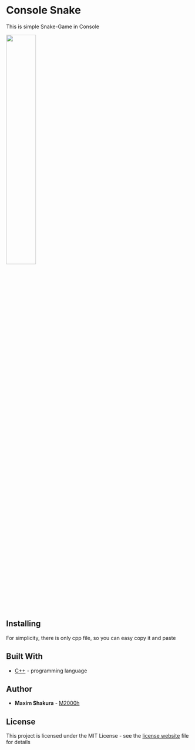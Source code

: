 
# Console Snake

This is simple Snake-Game in Console

<img src="https://pp.userapi.com/c850536/v850536508/d128b/PmlJw-ZLQgo.jpg" width="40%">

## Installing

For simplicity, there is only cpp file, so you can easy copy it and paste

## Built With

* [C++](https://isocpp.org/) - programming language

## Author

* **Maxim Shakura** - [M2000h](https://github.com/M2000h)

## License

This project is licensed under the MIT License - see the [license website](https://opensource.org/licenses/MIT) file for details
